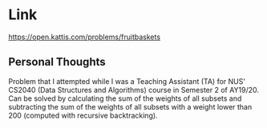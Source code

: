 # Link

https://open.kattis.com/problems/fruitbaskets

## Personal Thoughts

Problem that I attempted while I was a Teaching Assistant (TA) for NUS' CS2040 (Data Structures and Algorithms) course in Semester 2 of AY19/20. Can be solved by calculating the sum of the weights of all subsets and subtracting the sum of the weights of all subsets with a weight lower than 200 (computed with recursive backtracking).

